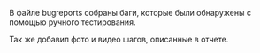 В файле bugreports собраны баги, которые были обнаружены с помощью ручного тестирования. 

Так же добавил фото и видео шагов, описанные в отчете.
